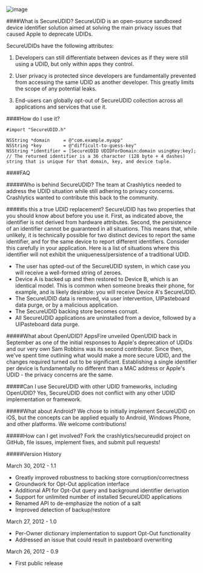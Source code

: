 ![image](http://www.crashlytics.com/blog/wp-content/uploads/2012/03/SecureUDID.png)

####What is SecureUDID?
SecureUDID is an open-source sandboxed device identifier solution aimed at solving the main privacy issues that caused Apple to deprecate UDIDs.

SecureUDIDs have the following attributes:

1. Developers can still differentiate between devices as if they were still using a UDID, but only within apps they control.

2. User privacy is protected since developers are fundamentally prevented from accessing the same UDID as another developer. This greatly limits the scope of any potential leaks.

3. End-users can globally opt-out of SecureUDID collection across all applications and services that use it.

####How do I use it?

    #import "SecureUDID.h"

    NSString *domain     = @"com.example.myapp"
    NSString *key        = @"difficult-to-guess-key"
    NSString *identifier = [SecureUDID UDIDForDomain:domain usingKey:key];
    // The returned identifier is a 36 character (128 byte + 4 dashes) string that is unique for that domain, key, and device tuple.


####FAQ

#####Who is behind SecureUDID?
The team at Crashlytics needed to address the UDID situation while still adhering to privacy concerns. Crashlytics wanted to contribute this back to the community.

#####Is this a true UDID replacement?
SecureUDID has two properties that you should know about before you use it.  First, as indicated above, the identifier is not derived from hardware attributes.  Second, the persistence of an identifier cannot be guaranteed in all situations.  This means that, while unlikely, it is technically possible for two distinct devices to report the same identifier, and for the same device to report different identifiers.  Consider this carefully in your application.  Here is a list of situations where this identifier will not exhibit the uniqueness/persistence of a traditional UDID.

- The user has opted-out of the SecureUDID system, in which case you will receive a well-formed string of zeroes.
- Device A is backed up and then restored to Device B, which is an identical model. This is common when someone breaks their phone, for example, and is likely desirable: you will receive Device A's SecureUDID.
- The SecureUDID data is removed, via user intervention, UIPasteboard data purge, or by a malicious application.
- The SecureUDID backing store becomes corrupt.
- All SecureUDID applications are uninstalled from a device, followed by a UIPasteboard data purge.

#####What about OpenUDID?
AppsFire unveiled OpenUDID back in September as one of the initial responses to Apple's deprecation of UDIDs and our very own Sam Robbins was its second contributor. Since then, we've spent time outlining what would make a more secure UDID, and the changes required turned out to be significant. Establishing a single identifier per device is fundamentally no different than a MAC address or Apple's UDID - the privacy concerns are the same.

#####Can I use SecureUDID with other UDID frameworks, including OpenUDID?
Yes, SecureUDID does not conflict with any other UDID implementation or framework.

#####What about Android?
We chose to initially implement SecureUDID on iOS, but the concepts can be applied equally to Android, Windows Phone, and other platforms. We welcome contributions!

#####How can I get involved?
Fork the crashlytics/secureudid project on GitHub, file issues, implement fixes, and submit pull requests!

#####Version History

March 30, 2012 - 1.1

- Greatly improved robustness to backing store corruption/correctness
- Groundwork for Opt-Out application interface
- Additional API for Opt-Out query and background identifier derivation
- Support for unlimited number of installed SecureUDID applications
- Renamed API to de-emphasize the notion of a salt
- Improved detection of backup/restore

March 27, 2012 - 1.0

- Per-Owner dictionary implementation to support Opt-Out functionality
- Addressed an issue that could result in pasteboard overwriting

March 26, 2012 - 0.9

- First public release
